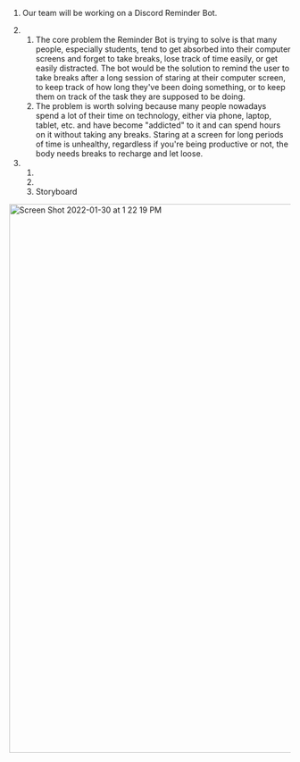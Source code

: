 1. Our team will be working on a Discord Reminder Bot.

2. 
	1. The core problem the Reminder Bot is trying to solve is that many people, especially students, tend to get absorbed into their computer screens and forget to  take breaks, lose track of time easily, or get easily distracted. The bot would be the solution to remind the user to take breaks after a long session of staring at their computer screen, to keep track of how long they've been doing something, or to keep them on track of the task they are supposed to be doing.
	2. The problem is worth solving because many people nowadays spend a lot of their time on technology, either via phone, laptop, tablet, etc. and have become "addicted" to it and can spend hours on it without taking any breaks. Staring at a screen for long periods of time is unhealthy, regardless if you're being productive or not, the body needs breaks to recharge and let loose. 

3. 
	1. 
	2. 
	3. Storyboard
<img width="983" alt="Screen Shot 2022-01-30 at 1 22 19 PM" src="https://user-images.githubusercontent.com/77374947/151712206-4fb2a1d1-0d84-4139-9a2d-3171aeaf9719.png">
